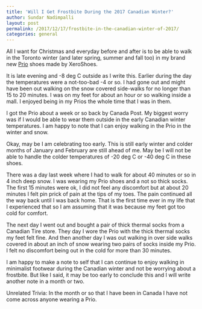 ```yaml
---
title: 'Will I Get Frostbite During the 2017 Canadian Winter?'
author: Sundar Nadimpalli
layout: post
permalink: /2017/12/17/frostbite-in-the-canadian-winter-of-2017/
categories: general
---
```


All I want for Christmas and everyday before and after is to be able to walk in the Toronto winter (and later spring, summer and fall too) in my brand new [Prio](https://xeroshoes.com/shop/activity/performance/prio-men/) shoes made by XeroShoes. 

It is late evening and -8 deg C outside as I write this. Earlier during the day the temperatures were a not-too-bad -4 or so. I had gone out and might have been out walking on the snow covered side-walks for no longer than 15 to 20 minutes. I was on my feet for about an hour or so walking inside a mall. I enjoyed being in my Prios the whole time that I was in them.  

I got the Prio about a week or so back by Canada Post. My biggest worry was if I would be able to wear them outside in the early Canadian winter temperatures. I am happy to note that I can enjoy walking in the Prio in the winter and snow. 

Okay, may be I am celebrating too early. This is still early winter and colder months of January and February are still ahead of me. May be I will not be able to handle the colder temperatures of -20 deg C or -40 deg C in these shoes. 

There was a day last week where I had to walk for about 40 minutes or so in 4 inch deep snow. I was wearing my Prio shoes and a not so thick socks. The first 15 minutes were ok, I did not feel any discomfort but at about 20 minutes I felt pin prick of pain at the tips of my toes. The pain continued all the way back until I was back home. That is the first time ever in my life that I experienced that so I am assuming that it was because my feet got too cold for comfort. 

The next day I went out and bought a pair of thick thermal socks from a Canadian Tire store. They day I wore the Prio with the thick thermal socks my feet felt fine. And then another day I was out walking in over side walks covered in about an inch of snow wearing two pairs of socks inside my Prio. I felt no discomfort being out in the cold for more than 30 minutes. 

I am happy to make a note to self that I can continue to enjoy walking in minimalist footwear during the Canadian winter and not be worrying about a frostbite. But like I said, it may be too early to conclude this and I will write another note in a month or two.

Unrelated Trivia: In the month or so that I have been in Canada I have not come across anyone wearing a Prio. 
